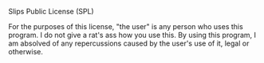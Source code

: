 Slips Public License (SPL)

For the purposes of this license, "the user" is any person who uses this program.
I do not give a rat's ass how you use this. By using this program, I am absolved of any repercussions caused by the user's use of it, legal or otherwise.
